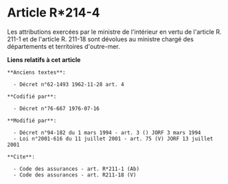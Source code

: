 # Article R*214-4

Les attributions exercées par le ministre de l'intérieur en vertu de l'article R. 211-1 et de l'article R. 211-18 sont
dévolues au ministre chargé des départements et territoires d'outre-mer.

**Liens relatifs à cet article**

	**Anciens textes**:

	  - Décret n°62-1493 1962-11-28 art. 4

	**Codifié par**:

	  - Décret n°76-667 1976-07-16

	**Modifié par**:

	  - Décret n°94-182 du 1 mars 1994 - art. 3 () JORF 3 mars 1994
	  - Loi n°2001-616 du 11 juillet 2001 - art. 75 (V) JORF 13 juillet 2001

	**Cite**:

	  - Code des assurances - art. R*211-1 (Ab)
	  - Code des assurances - art. R211-18 (V)
